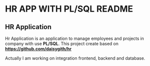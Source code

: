 # **HR APP WITH PL/SQL README**

## **HR Application**

Hr Application is an application to manage employees and projects in company with use **PL/SQL**.
This project create based on **https://github.com/daisygith/hr**

Actually I am working on integration frontend, backend and database.